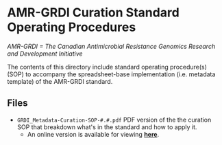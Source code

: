 # AMR-GRDI Curation Standard Operating Procedures
_AMR-GRDI = The Canadian Antimicrobial Resistance Genomics Research and Development Initiative_

The contents of this directory include standard operating procedure(s) (SOP) to accompany the spreadsheet-base implementation (i.e. metadata template) of the AMR-GRDI standard.

## Files

- `GRDI_Metadata-Curation-SOP-#.#.pdf` 
PDF version of the the curation SOP that breakdown what's in the standard and how to apply it.
  - An online version is available for viewing [**here**](https://docs.google.com/document/d/e/2PACX-1vTFrkZ5CaZTgoQLnAnIYPVOrDhl1xkYvCaMIcQ4BfcvH77N9vcy5zRnjyM6dvl4ZwYK2EwhDTc1Rvl1/pub).
